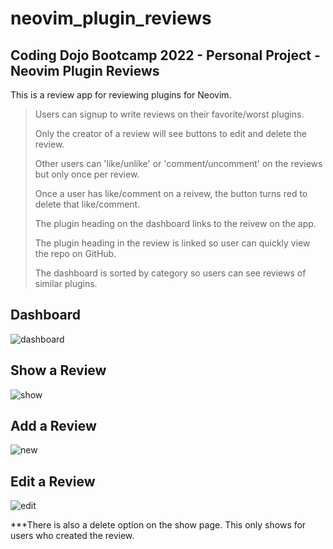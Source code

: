 # neovim_plugin_reviews

## Coding Dojo Bootcamp 2022 - Personal Project - Neovim Plugin Reviews

This is a review app for reviewing plugins for Neovim.

> Users can signup to write reviews on their favorite/worst plugins. 
>
> Only the creator of a review will see buttons to edit and delete the review.
>
> Other users can 'like/unlike' or 'comment/uncomment' on the reviews but only once per review.
>
> Once a user has like/comment on a reivew, the button turns red to delete that like/comment.
>
> The plugin heading on the dashboard links to the reivew on the app.
>
> The plugin heading in the review is linked so user can quickly view the repo on GitHub.
>
> The dashboard is sorted by category so users can see reviews of similar plugins.

## Dashboard 

![dashboard](https://user-images.githubusercontent.com/99504059/184416513-8e66a197-4863-4cc0-b334-2976cf98499f.png)

## Show a Review 

![show](https://user-images.githubusercontent.com/99504059/184416567-99cc4555-5ced-44bf-902e-1251f631be91.png)

## Add a Review 

![new](https://user-images.githubusercontent.com/99504059/184416652-29125885-07fa-4a85-89c3-fd4b49c40ba9.png)

## Edit a Review

![edit](https://user-images.githubusercontent.com/99504059/184416684-d9c1c538-d0e9-41ad-bcf4-df048138f6c1.png)

***There is also a delete option on the show page. This only shows for users who created the review.
